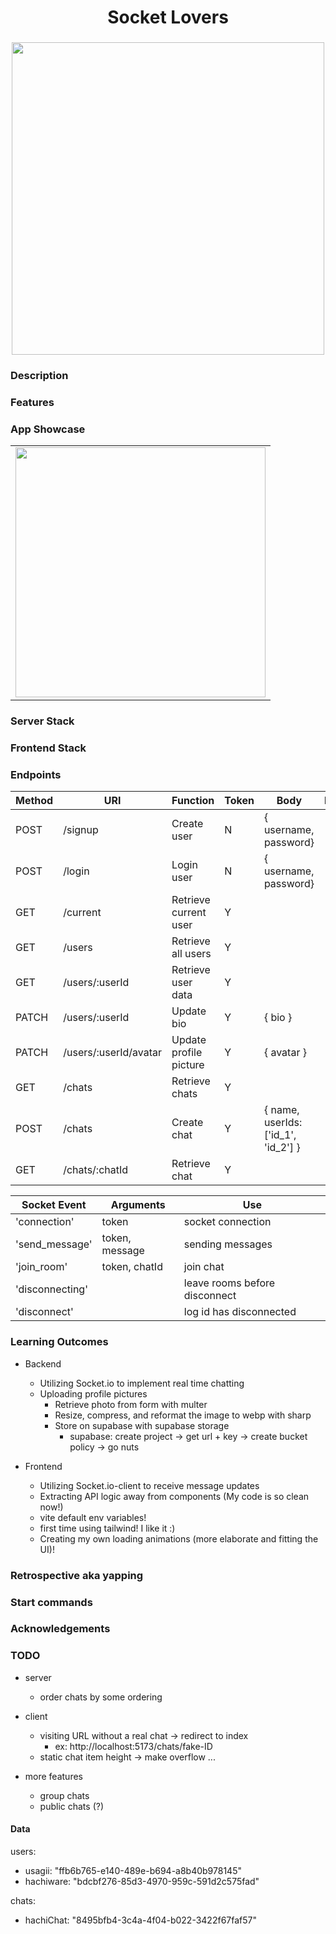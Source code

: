 <h1 align="center">Socket Lovers</h1>
<h3 align="center"></h3>
<p align="center">
    <img align="center" width="500px" src="" >
</p>

### Description

### Features

### App Showcase

|                             |
| --------------------------- |
| <img width="400px" src="" > |

### Server Stack

### Frontend Stack

### Endpoints

| Method | URI                   | Function               | Token | Body                                | Notes |
| ------ | --------------------- | ---------------------- | ----- | ----------------------------------- | ----- |
| POST   | /signup               | Create user            | N     | { username, password}               |       |
| POST   | /login                | Login user             | N     | { username, password}               |       |
| GET    | /current              | Retrieve current user  | Y     |                                     |       |
| GET    | /users                | Retrieve all users     | Y     |                                     |       |
| GET    | /users/:userId        | Retrieve user data     | Y     |                                     |       |
| PATCH  | /users/:userId        | Update bio             | Y     | { bio }                             |       |
| PATCH  | /users/:userId/avatar | Update profile picture | Y     | { avatar }                          |       |
| GET    | /chats                | Retrieve chats         | Y     |                                     |       |
| POST   | /chats                | Create chat            | Y     | { name, userIds: ['id_1', 'id_2'] } |       |
| GET    | /chats/:chatId        | Retrieve chat          | Y     |                                     |       |

| Socket Event    | Arguments      | Use                           |
| --------------- | -------------- | ----------------------------- |
| 'connection'    | token          | socket connection             |
| 'send_message'  | token, message | sending messages              |
| 'join_room'     | token, chatId  | join chat                     |
| 'disconnecting' |                | leave rooms before disconnect |
| 'disconnect'    |                | log id has disconnected       |

### Learning Outcomes

- Backend
    - Utilizing Socket.io to implement real time chatting
    - Uploading profile pictures
        - Retrieve photo from form with multer
        - Resize, compress, and reformat the image to webp with sharp
        - Store on supabase with supabase storage
            - supabase: create project -> get url + key -> create bucket policy -> go nuts

- Frontend
    - Utilizing Socket.io-client to receive message updates
    - Extracting API logic away from components (My code is so clean now!)
    - vite default env variables!
    - first time using tailwind! I like it :)
    - Creating my own loading animations (more elaborate and fitting the UI)!

### Retrospective aka yapping

### Start commands

### Acknowledgements

### TODO

- server
    - order chats by some ordering

- client
    - visiting URL without a real chat -> redirect to index
        - ex: http://localhost:5173/chats/fake-ID
    - static chat item height -> make overflow ...

- more features
    - group chats
    - public chats (?)

#### Data

users:

- usagii: "ffb6b765-e140-489e-b694-a8b40b978145"
- hachiware: "bdcbf276-85d3-4970-959c-591d2c575fad"

chats:

- hachiChat: "8495bfb4-3c4a-4f04-b022-3422f67faf57"
